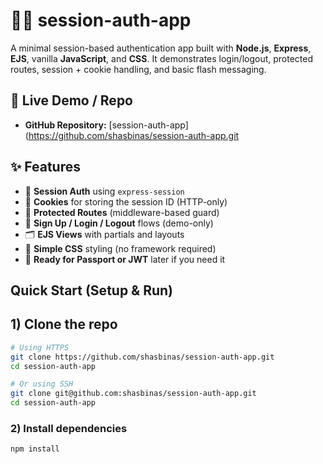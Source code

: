 # 🧑‍💻 session-auth-app

A minimal session-based authentication app built with **Node.js**, **Express**, **EJS**, vanilla **JavaScript**, and **CSS**. It demonstrates login/logout, protected routes, session + cookie handling, and basic flash messaging.

## 🔗 Live Demo / Repo
* **GitHub Repository:** [session-auth-app](https://github.com/shasbinas/session-auth-app.git
## ✨ Features
* 🔐 **Session Auth** using `express-session`
* 🍪 **Cookies** for storing the session ID (HTTP-only)
* 🔏 **Protected Routes** (middleware-based guard)
* 👤 **Sign Up / Login / Logout** flows (demo-only)
* 🗂️ **EJS Views** with partials and layouts
* 🎨 **Simple CSS** styling (no framework required)
* 🧪 **Ready for Passport or JWT** later if you need it
## Quick Start (Setup & Run)
## 1) Clone the repo

```bash
# Using HTTPS
git clone https://github.com/shasbinas/session-auth-app.git
cd session-auth-app

# Or using SSH
git clone git@github.com:shasbinas/session-auth-app.git
cd session-auth-app
```

### 2) Install dependencies

```bash
npm install





